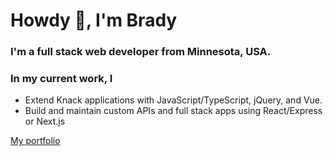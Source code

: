 # Howdy 🤠, I'm Brady

### I'm a full stack web developer from Minnesota, USA.

### In my current work, I
- Extend Knack applications with JavaScript/TypeScript, jQuery, and Vue.
- Build and maintain custom APIs and full stack apps using React/Express or Next.js

[My portfolio](portfolio.kindof.dev)


